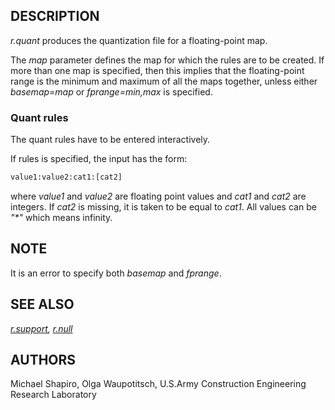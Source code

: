 ## DESCRIPTION

*r.quant* produces the quantization file for a floating-point map.

The *map* parameter defines the map for which the rules are to be
created. If more than one map is specified, then this implies that the
floating-point range is the minimum and maximum of all the maps
together, unless either *basemap=map* or *fprange=min,max* is specified.

### Quant rules

The quant rules have to be entered interactively.

If rules is specified, the input has the form:

```sh
value1:value2:cat1:[cat2]
```

where *value1* and *value2* are floating point values and *cat1* and
*cat2* are integers. If *cat2* is missing, it is taken to be equal to
*cat1*. All values can be *"\*"* which means infinity.

## NOTE

It is an error to specify both *basemap* and *fprange*.

## SEE ALSO

*[r.support](r.support.md), [r.null](r.null.md)*

## AUTHORS

Michael Shapiro, Olga Waupotitsch, U.S.Army Construction Engineering
Research Laboratory
